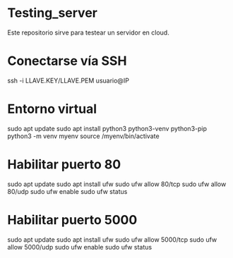 # Testing_server
Este repositorio sirve para testear un servidor en cloud.

# Conectarse vía SSH
ssh -i LLAVE.KEY/LLAVE.PEM usuario@IP

# Entorno virtual
sudo apt update
sudo apt install python3 python3-venv python3-pip
python3 -m venv myenv
source /myenv/bin/activate


# Habilitar puerto 80
sudo apt update
sudo apt install ufw
sudo ufw allow 80/tcp
sudo ufw allow 80/udp
sudo ufw enable
sudo ufw status

# Habilitar puerto 5000
sudo apt update
sudo apt install ufw
sudo ufw allow 5000/tcp
sudo ufw allow 5000/udp
sudo ufw enable
sudo ufw status
